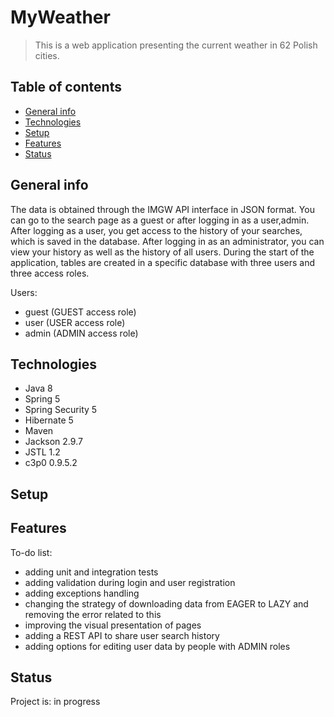 # MyWeather
> This is a web application presenting the current weather in 62 Polish cities.

## Table of contents
* [General info](#general-info)
* [Technologies](#technologies)
* [Setup](#setup)
* [Features](#features)
* [Status](#status)

## General info
The data is obtained through the IMGW API interface in JSON format.
You can go to the search page as a guest or after logging in as a user,admin. 
After logging as a user, you get access to the history of your searches, which is saved in the database.
After logging in as an administrator, you can view your history as well as the history of all users.
During the start of the application, tables are created in a specific database with three users and three access roles.

 Users:
 * guest (GUEST access role)
 * user (USER access role)
 * admin (ADMIN access role)
 
 


## Technologies
   * Java 8
   * Spring 5
   * Spring Security 5
   * Hibernate 5
   * Maven
   * Jackson 2.9.7
   * JSTL 1.2
   * c3p0 0.9.5.2

## Setup

## Features
 To-do list:
  * adding unit and integration tests
  * adding validation during login and user registration
  * adding exceptions handling
  * changing the strategy of downloading data from EAGER to LAZY and removing the error related to this
  * improving the visual presentation of pages
  * adding a REST API to share user search history
  * adding options for editing user data by people with ADMIN roles

## Status
Project is: in progress
